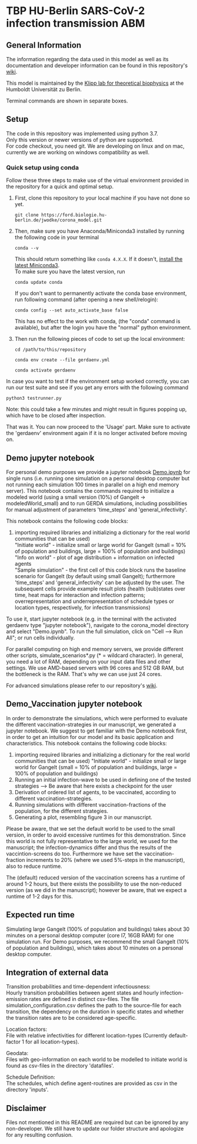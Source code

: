 # TBP HU-Berlin SARS-CoV-2 infection transmission ABM

## General Information
The information regarding the data used in this model as well as its documentation and developer information can be found in this repository's [wiki](https://ford.biologie.hu-berlin.de/jwodke/corona_model/-/wikis/home).

This model is maintained by the [Klipp lab for theoretical biophysics](https://rumo.biologie.hu-berlin.de/tbp/index.php/en/) at the Humboldt Universität zu Berlin.

Terminal commands are shown in separate boxes.

## Setup
The code in this repository was implemented using python 3.7.\
Only this version or newer versions of python are supported.\
For code checkout, you need git.
We are developing on linux and on mac, currently we are working on windows compatibility as well.

### Quick setup using conda
Follow these three steps to make use of the virtual environment provided in the repository for a quick and optimal setup.
1. First, clone this repository to your local machine if you have not done so yet.
    ```
    git clone https://ford.biologie.hu-berlin.de/jwodke/corona_model.git
    ```

2. Then, make sure you have Anaconda/Miniconda3 installed by running the following code in your terminal
    ```
    conda --v
    ```
    This should return something like `conda 4.X.X`. If it doesn't, [install the latest Miniconda3](https://docs.conda.io/en/latest/miniconda.html). \
    To make sure you have the latest version, run
    ```
    conda update conda
    ```
    If you don't want to permanently activate the conda base environment,
    run following command (after opening a new shell/relogin):
    ```
    conda config --set auto_activate_base false
    ```
    This has no effect to the work with conda, (the "conda" command is available), but after the login you have the "normal" python environment.

3. Then run the following pieces of code to set up the local environment:
    ```
    cd /path/to/this/repository
    ```
    ```
    conda env create --file gerdaenv.yml
    ```
    ```
    conda activate gerdaenv
    ```

In case you want to test if the environment setup worked correctly, you can run our test suite and see if you get any errors with the following command
```
python3 testrunner.py
```
Note: this could take a few minutes and might result in figures popping up, which have to be closed after inspection.

That was it. You can now proceed to the 'Usage' part. Make sure to activate the 'gerdaenv' environment again if it is no longer activated before moving on.


## Demo jupyter notebook
For personal demo purposes we provide a jupyter notebook [Demo.ipynb](https://ford.biologie.hu-berlin.de/jwodke/corona_model/-/blob/master/Demo.ipynb) for single runs (i.e. running one simulation on a personal desktop computer but not running each simulation 100 times in parallel on a high end memory server). This notebook contains the commands required to initialize a modeled world (using a small version (10%) of Gangelt -> modeledWorld_small) and to run GERDA simulations, including possibilities for manual adjustment of parameters 'time_steps' and 'general_infectivity'. 

This notebook contains the following code blocks:
1. importing required libraries and initializing a dictionary for the real world communities that can be used)\
"Initiate world" - initialize small or large world for Gangelt (small = 10% of population and buildings, large = 100% of population and buildings)\
"Info on world" - plot of age distribution + information on infected agents\
"Sample simulation" - the first cell of this code block runs the baseline scenario for Gangelt (by default using small Gangelt); furthermore 'time_steps' and 'general_infectivity' can be adjusted by the user. The subsequent cells provide example result plots (health (sub)states over time, heat maps for interaction and infection patterns; overrepresentation and underrepresentation of schedule types or location types, respectively, for infection transmissions)

To use it, start jupyter notebook (e.g. in the terminal with the activated gerdaenv type "jupyter notebook"), navigate to the corona_model directory and select "Demo.ipynb". To run the full simulation, click on "Cell --> Run All"; or run cells individually.

For parallel computing on high end memory servers, we provide different other scripts, simulate_scenarios*.py (* = wildcard character). In general, you need a lot of RAM, depending on your input data files and other settings. We use AMD-based servers with 96 cores and 512 GB RAM, but the bottleneck is the RAM. That's why we can use just 24 cores.

For advanced simulations please refer to our repository's [wiki](https://ford.biologie.hu-berlin.de/jwodke/corona_model/-/wikis/home).


## Demo_Vaccination jupyter notebook
In order to demonstrate the simulations, which were performed to evaluate the different vaccination-strategies in our manuscript, we generated a jupyter notebook. We suggest to get familiar with the Demo notebook first, in order to get an intuition for our model and its basic application and characteristics. 
This notebook contains the following code blocks:
1. importing required libraries and initializing a dictionary for the real world communities that can be used) "Initiate world" - initialize small or large world for Gangelt (small = 10% of population and buildings, large = 100% of population and buildings)
2. Running an initial infection-wave to be used in defining one of the tested strategies
	—> Be aware that here exists a checkpoint for the user 
3. Derivation of ordered list of agents, to be vaccinated, according to different vaccination-strategies.
4. Running simulations with different vaccination-fractions of the population, for the different strategies.
5. Generating a plot, resembling figure 3 in our manuscript.

Please be aware, that we set the default world to be used to the small version, in order to avoid excessive runtimes for this demonstration. 
Since this world is not fully representative to the large world, we used for the manuscript; the infection-dynamics differ and thus the results of the vaccintion-screens do too.
Furthermore we have set the vaccination-fraction increments to 20% (where we used 5%-steps in the manuscript), also to reduce runtime.

The (default) reduced version of the vaccination screens has a runtime of around 1-2 hours, but there exists the possibility to use the non-reduced version (as we did in the manuscript); however be aware, that we expect a runtime of 1-2 days for this.

## Expected run time
Simulating large Gangelt (100% of population and buildings) takes about 30 minutes on a personal desktop computer (core I7, 16GB RAM) for one simulation run. For Demo purposes, we recommend the small Gangelt (10% of population and buildings), which takes about 10 minutes on a personal desktop computer.

## Integration of external data
Transition probabilities and time-dependent infectiousness:\
Hourly transition probabilities between agent states and hourly infection-emission rates are defined in distinct csv-files. The file simulation_configuration.csv defines the path to the source-file for each transition, the dependency on the duration in specific states and whether the transition rates are to be considered age-specific.

Location factors:\
File with relative infectivities for different location-types (Currently default-factor 1 for all location-types).

Geodata:\
Files with geo-information on each world to be modelled to initiate world is found as csv-files in the directory 'datafiles'.

Schedule Definition:\
The schedules, which define agent-routines are provided as csv in the directory 'inputs'.

## Disclaimer
Files not mentioned in this README are required but can be ignored by any non-developer. We still have to update our folder structure and apologize for any resulting confusion.
